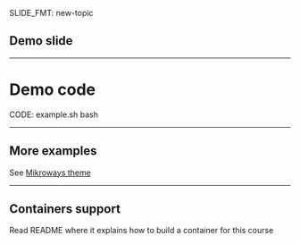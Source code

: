 SLIDE_FMT: new-topic

## Demo slide

----

# Demo code

CODE: example.sh bash

----

## More examples

See [Mikroways theme](https://mikroways.github.io/reveal.js-mikroways-theme/)

----
## Containers support

Read README where it explains how to build a container for this course
